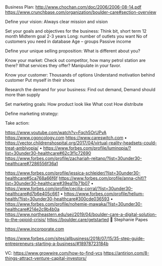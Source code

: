 Business Plan:
http://www.chochan.com/doc/2006/2006-08-14.pdf
https://www.crunchbase.com/organization/boulder-care#section-overview

Define your vision:
Always clear mission and vision

Set your goals and objectives for the business:
Think bit, short term 12 month
Midterm goal 2-3 years
Long: number of outlets you want 
No of customers you need in database
Age – groups
Passive income

Define your unique selling proposition:
What is different about you?

Know your market:
Check out competitor, how many petrol station are there?
What services they offer?
Manipulate in your favor.

Know your customer:
Thousands of options 
Understand motivation behind customer
Put myself in their shoes

Research the demand for your business:
Find out demand,
Demand should more than supply

Set marketing goals:
How product look like
What cost
How distribute

Define marketing strategy:

Take action:


https://www.youtube.com/watch?v=Fqch5OrUPvA
https://www.cgoncology.com
https://www.careswitch.com
•	https://vector.childrenshospital.org/2017/04/virtual-reality-headsets-could-treat-amblyopia/
•	https://www.forbes.com/profile/luminopia/?list=30under30-healthcare#62c3f1c72690
https://www.forbes.com/profile/zachariah-reitano/?list=30under30-healthcare#7286556f36a1

https://www.forbes.com/profile/jessica-schleider/?list=30under30-healthcare#5ca768a66f6f
https://www.forbes.com/profile/anna-chif/?list=30under30-healthcare#39ea11b71b07
•	https://www.forbes.com/profile/cecilia-corral/?list=30under30-healthcare#d7b6e405c661
•	https://www.forbes.com/profile/helium-health/?list=30under30-healthcare#300cde036593
•	https://www.forbes.com/profile/nohemie-mawaka/?list=30under30-healthcare#214e2c9b4b0a
https://www.northeastern.edu/sei/2019/04/boulder-care-a-digital-solution-to-the-opioid-crisis/
https://boulder.care/getstarted     Stephanie Papes


https://www.incorporate.com

https://www.forbes.com/sites/allbusiness/2018/07/15/35-step-guide-entrepreneurs-starting-a-business/#18978723184b


VC:
https://www.growwire.com/how-to-find-vcs
https://antirion.com/8-things-attract-venture-capital-investors/

